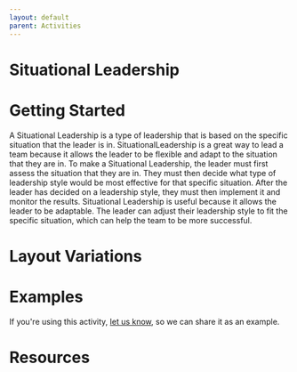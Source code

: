 ```yaml
---
layout: default
parent: Activities
---
```


# Situational Leadership

# Getting Started

A Situational Leadership is a type of leadership that is based on the specific situation that the leader is in. SituationalLeadership is a great way to lead a team because it allows the leader to be flexible and adapt to the situation that they are in. To make a Situational Leadership, the leader must first assess the situation that they are in. They must then decide what type of leadership style would be most effective for that specific situation. After the leader has decided on a leadership style, they must then implement it and monitor the results. Situational Leadership is useful because it allows the leader to be adaptable. The leader can adjust their leadership style to fit the specific situation, which can help the team to be more successful.

# Layout Variations
# Examples
If you're using this activity, [let us know](https://github.com/Standards-and-Practices/structured-rapid-development/issues/new?assignees=&labels=documentation&template=example-submission.md&title=Example+of+%5Byour+pattern+here%5D), so we can share it as an example.
# Resources
